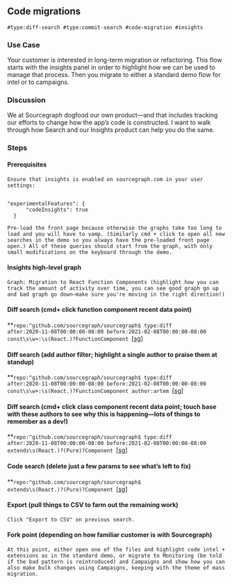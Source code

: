 ## Code migrations


```
#type:diff-search #type:commit-search #code-migration #insights
```



### Use Case

Your customer is interested in long-term migration or refactoring. This flow starts with the insights panel in order to highlight how we can be used to manage that process. Then you migrate to either a standard demo flow for intel or to campaigns.


### Discussion

We at Sourcegraph dogfood our own product—and that includes tracking our efforts to change how the app’s code is constructed. I want to walk through how Search and our Insights product can help you do the same. 


### Steps


#### Prerequisites


```
Ensure that insights is enabled on sourcegraph.com in your user settings:


"experimentalFeatures": {
      "codeInsights": true
  }

Pre-load the front page because otherwise the graphs take too long to load and you will have to vamp. (Similarly cmd + click to open all new searches in the demo so you always have the pre-loaded front page open.) All of these queries should start from the graph, with only small modifications on the keyboard through the demo.
```



#### Insights high-level graph


```
Graph: Migration to React Function Components (highlight how you can track the amount of activity over time, you can see good graph go up and bad graph go down—make sure you're moving in the right direction!)
```



#### Diff search (cmd+ click function component recent data point)

**<code>repo:^github\.com/sourcegraph/sourcegraph$ type:diff after:2020-11-08T00:00:00-08:00 before:2021-02-08T00:00:00-08:00  const\s\w+:\s(React\.)?FunctionComponent </code></strong>[[sg](https://sourcegraph.com/search?q=repo%3A%5Egithub%5C.com%2Fsourcegraph%2Fsourcegraph%24+type%3Adiff+after%3A2020-11-08T00%3A00%3A00-08%3A00+before%3A2021-02-08T00%3A00%3A00-08%3A00+patternType%3Aregexp+const%5Cs%5Cw%2B%3A%5Cs%28React%5C.%29%3FFunctionComponent)]


#### Diff search (add author filter; highlight a single author to praise them at standup)

**<code>repo:^github\.com/sourcegraph/sourcegraph$ type:diff after:2020-11-08T00:00:00-08:00 before:2021-02-08T00:00:00-08:00  const\s\w+:\s(React\.)?FunctionComponent author:artem </code></strong>[[sg](https://sourcegraph.com/search?q=repo:%5Egithub%5C.com/sourcegraph/sourcegraph%24+type:diff+after:2020-11-08T00:00:00-08:00+before:2021-02-08T00:00:00-08:00++const%5Cs%5Cw%2B:%5Cs%28React%5C.%29%3FFunctionComponent+author:artem&patternType=regexp)]


#### Diff search (cmd+ click class component recent data point; touch base with these authors to see why this is happening—lots of things to remember as a dev!)

**<code>repo:^github\.com/sourcegraph/sourcegraph$ type:diff after:2020-11-08T00:00:00-08:00 before:2021-02-08T00:00:00-08:00  extends\s(React\.)?(Pure)?Component </code></strong>[[sg](https://sourcegraph.com/search?q=repo%3A%5Egithub%5C.com%2Fsourcegraph%2Fsourcegraph%24+type%3Adiff+after%3A2020-11-08T00%3A00%3A00-08%3A00+before%3A2021-02-08T00%3A00%3A00-08%3A00+patternType%3Aregexp+extends%5Cs%28React%5C.%29%3F%28Pure%29%3FComponent)]


#### Code search (delete just a few params to see what’s left to fix)

**<code>repo:^github\.com/sourcegraph/sourcegraph$ extends\s(React\.)?(Pure)?Component </code></strong>[[sg](https://sourcegraph.com/search?q=repo:%5Egithub%5C.com/sourcegraph/sourcegraph%24+extends%5Cs%28React%5C.%29%3F%28Pure%29%3FComponent&patternType=regexp)]


#### Export (pull things to CSV to farm out the remaining work)


```
Click "Export to CSV" on previous search.
```



#### Fork point (depending on how familiar customer is with Sourcegraph)


```
At this point, either open one of the files and highlight code intel + extensions as in the standard demo, or migrate to Monitoring (be told if the bad pattern is reintroduced) and Campaigns and show how you can also make bulk changes using Campaigns, keeping with the theme of mass migration.
```



